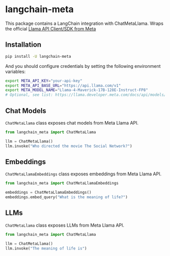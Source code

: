 # langchain-meta

This package contains a LangChain integration with ChatMetaLlama.
Wraps the official [Llama API Client/SDK from Meta](https://github.com/meta-llama/llama-api-python)

## Installation

```bash
pip install -U langchain-meta
```

And you should configure credentials by setting the following environment variables:

```bash
export META_API_KEY="your-api-key"
export META_API_BASE_URL="https://api.llama.com/v1"
export META_MODEL_NAME="Llama-4-Maverick-17B-128E-Instruct-FP8" 
# Optional, see list: https://llama.developer.meta.com/docs/api/models/
```

## Chat Models

`ChatMetaLlama` class exposes chat models from Meta Llama API.

```python
from langchain_meta import ChatMetaLlama

llm = ChatMetaLlama()
llm.invoke("Who directed the movie The Social Network?")
```

## Embeddings

`ChatMetaLlamaEmbeddings` class exposes embeddings from Meta Llama API.

```python
from langchain_meta import ChatMetaLlamaEmbeddings

embeddings = ChatMetaLlamaEmbeddings()
embeddings.embed_query("What is the meaning of life?")
```

## LLMs
`ChatMetaLlama` class exposes LLMs from Meta Llama API.

```python
from langchain_meta import ChatMetaLlama

llm = ChatMetaLlama()
llm.invoke("The meaning of life is")
```

